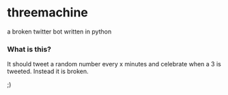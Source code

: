 # threemachine
a broken twitter bot written in python

### What is this?
It should tweet a random number every x minutes and celebrate when a 3 is tweeted. Instead it is broken.

;)
